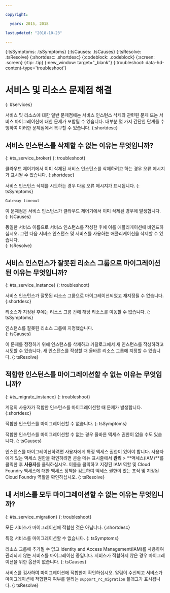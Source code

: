 ```yaml
---

copyright:

  years: 2015, 2018

lastupdated: "2018-10-23"

---
```



{:tsSymptoms: .tsSymptoms}
{:tsCauses: .tsCauses}
{:tsResolve: .tsResolve}
{:shortdesc: .shortdesc}
{:codeblock: .codeblock}
{:screen: .screen}
{:tip: .tip}
{:new_window: target="_blank"}
{:troubleshoot: data-hd-content-type='troubleshoot'}


# 서비스 및 리소스 문제점 해결
{: #services}

서비스 및 리소스에 대한 일반 문제점에는 서비스 인스턴스 삭제와 관련된 문제 또는 서비스 마이그레이션에 대한 문제가 포함될 수 있습니다. 대부분 몇 가지 간단한 단계를 수행하여 이러한 문제점에서 복구할 수 있습니다.
{:shortdesc}

## 서비스 인스턴스를 삭제할 수 없는 이유는 무엇입니까?
{: #ts_service_broker}
{: troubleshoot}

클라우드 제어기에서 이미 삭제된 서비스 인스턴스를 삭제하려고 하는 경우 오류 메시지가 표시될 수 있습니다.
{:shortdesc}

서비스 인스턴스 삭제를 시도하는 경우 다음 오류 메시지가 표시됩니다.
{: tsSymptoms}

`Gateway timeout`

이 문제점은 서비스 인스턴스가 클라우드 제어기에서 이미 삭제된 경우에 발생합니다.
{: tsCauses}

동일한 서비스 이름으로 서비스 인스턴스를 작성한 후에 이를 애플리케이션에 바인드하십시오. 그런 다음 서비스 인스턴스 및 서비스를 사용하는 애플리케이션을 삭제할 수 있습니다.   
{: tsResolve}

## 서비스 인스턴스가 잘못된 리소스 그룹으로 마이그레이션된 이유는 무엇입니까? 
{: #ts_service_instance}
{: troubleshoot}

서비스 인스턴스가 잘못된 리소스 그룹으로 마이그레이션되었고 재지정될 수 없습니다.
{:shortdesc}

리소스가 지정된 후에는 리소스 그룹 간에 해당 리소스를 이동할 수 없습니다.
{: tsSymptoms}

인스턴스를 잘못된 리소스 그룹에 지정했습니다.  
{: tsCauses}

이 문제를 정정하기 위해 인스턴스를 삭제하고 카탈로그에서 새 인스턴스를 작성하려고 시도할 수 있습니다. 새 인스턴스를 작성할 때 올바른 리소스 그룹에 지정할 수 있습니다.
{: tsResolve}

## 적합한 인스턴스를 마이그레이션할 수 없는 이유는 무엇입니까?
{: #ts_migrate_instance}
{: troubleshoot}

계정의 사용자가 적합한 인스턴스를 마이그레이션할 때 문제가 발생합니다.
{:shortdesc}

적합한 인스턴스를 마이그레이션할 수 없습니다.
{: tsSymptoms}

적합한 인스턴스를 마이그레이션할 수 없는 경우 올바른 액세스 권한이 없을 수도 있습니다.
{: tsCauses}

인스턴스를 마이그레이션하려면 사용자에게 특정 액세스 권한이 있어야 합니다. 사용자에게 있는 액세스 권한을 확인하려면 콘솔 메뉴 표시줄에서 **관리** &gt; **액세스(IAM)**를 클릭한 후 **사용자**를 클릭하십시오. 이름을 클릭하고 지정된 IAM 역할 및 Cloud Foundry 액세스에 대한 액세스 정책을 검토하여 액세스 권한이 있는 조직 및 지정된 Cloud Foundry 역할을 확인하십시오.
{: tsResolve}

## 내 서비스를 모두 마이그레이션할 수 없는 이유는 무엇입니까?
{: #ts_service_migration}
{: troubleshoot}

모든 서비스가 마이그레이션에 적합한 것은 아닙니다.
{:shortdesc}

특정 서비스를 마이그레이션할 수 없습니다.
{: tsSymptoms}

리소스 그룹에 추가될 수 없고 Identity and Access Management(IAM)를 사용하여 관리되지 않는 서비스를 마이그레이션 중입니다. 서비스가 적합하지 않은 경우 마이그레이션을 위한 옵션이 없습니다.
{: tsCauses}

서비스를 검사하여 마이그레이션에 적합한지 확인하십시오. 알림이 수신되고 서비스가 마이그레이션에 적합한지 여부를 알리는 `support_rc_migration` 플래그가 표시됩니다.
{: tsResolve}
